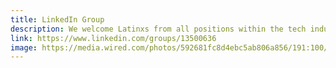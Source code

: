 ```yaml
---
title: LinkedIn Group
description: We welcome Latinxs from all positions within the tech industry.
link: https://www.linkedin.com/groups/13500636
image: https://media.wired.com/photos/592681fc8d4ebc5ab806a856/191:100/pass/LinkedIn_HP.jpg
---
```

